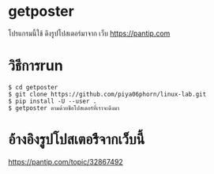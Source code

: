# getposter
   โปรแกรมนี้ใช้ ดึงรูปโปสเตอร์มาจาก เว็บ https://pantip.com

# วิธีการrun
    $ cd getposter
    $ git clone https://github.com/piya06phorn/linux-lab.git
    $ pip install -U --user .
    $ getposter ตามด้วยชือโปสเตอร์ที่เราจะดึงมา
 # อ้างอิงรูปโปสเตอรืจากเว็บนี้  
 https://pantip.com/topic/32867492
    




